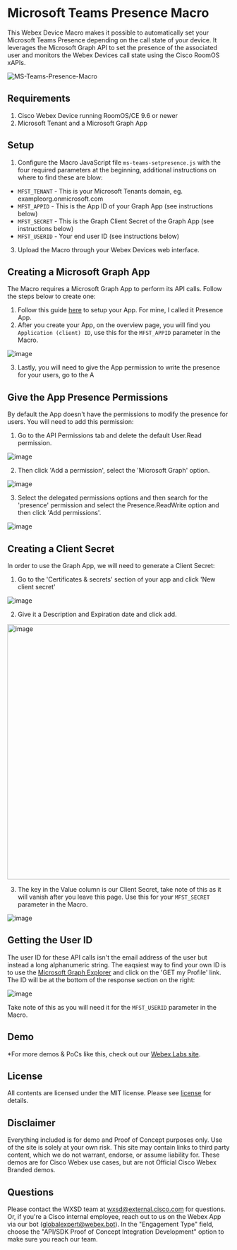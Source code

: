 #  Microsoft Teams Presence Macro
 
This Webex Device Macro makes it possible to automatically set your Microsoft Teams Presence depending on the call state of your device. It leverages the Microsoft Graph API to set the presence of the associated user and monitors the Webex Devices call state using the Cisco RoomOS xAPIs.

![MS-Teams-Presence-Macro](https://user-images.githubusercontent.com/21026209/161542129-cae6671f-f50c-4fe0-9b6f-305a536c9987.png)

## Requirements
1. Cisco Webex Device running RoomOS/CE 9.6 or newer
2. Microsoft Tenant and a Microsoft Graph App

## Setup

1. Configure the Macro JavaScript file ``ms-teams-setpresence.js`` with the four required parameters at the beginning, additional instructions on where to find these are blow:
* ``MFST_TENANT`` - This is your Microsoft Tenants domain, eg. exampleorg.onmicrosoft.com
* ``MFST_APPID`` - This is the App ID of your Graph App (see instructions below)
* ``MFST_SECRET`` - This is the Graph Client Secret of the Graph App (see instructions below)
* ``MFST_USERID`` - Your end user ID (see instructions below)
3. Upload the Macro through your Webex Devices web interface. 


## Creating a Microsoft Graph App
The Macro requires a Microsoft Graph App to perform its API calls. Follow the steps below to create one:
1. Follow this guide [here](https://docs.microsoft.com/en-us/onedrive/developer/rest-api/getting-started/app-registration?view=odsp-graph-online) to setup your App. For mine, I called it Presence App.
2. After you create your App, on the overview page, you will find you ``Application (client) ID``, use this for the ``MFST_APPID`` parameter in the Macro.

![image](https://user-images.githubusercontent.com/21026209/161583122-922273dc-e20f-4fa0-9f48-27995eb0c26b.png)

3. Lastly, you will need to give the App permission to write the presence for your users, go to the A



## Give the App Presence Permissions
By default the App doesn't have the permissions to modify the presence for users. You will need to add this permission:
1. Go to the API Permissions tab and delete the default User.Read permission.

![image](https://user-images.githubusercontent.com/21026209/163387262-3d9a7881-f84a-437a-94bc-ae00f55a4811.png)

2. Then click 'Add a permission', select the 'Microsoft Graph' option.

![image](https://user-images.githubusercontent.com/21026209/163387868-2fbfb1e5-52d2-4b10-b5d5-028270480344.png)

3. Select the delegated permissions options and then search for the 'presence' permission and select the Presence.ReadWrite option and then click 'Add permissions'.

![image](https://user-images.githubusercontent.com/21026209/163388797-4c673211-ef3e-4a5a-bd9c-9d182283dde0.png)




## Creating a Client Secret
In order to use the Graph App, we will need to generate a Client Secret:
1. Go to the 'Certificates & secrets' section of your app and click 'New client secret'

![image](https://user-images.githubusercontent.com/21026209/161586075-b964c883-af2a-4f5a-95fa-66a191e916cf.png)

2. Give it a Description and Expiration date and click add.

<img width="578" alt="image" src="https://user-images.githubusercontent.com/21026209/161584987-08593a53-1e6f-4757-978d-6fb51a226ddd.png">

3. The key in the Value column is our Client Secret, take note of this as it will vanish after you leave this page. Use this for your ``MFST_SECRET`` parameter in the Macro.

![image](https://user-images.githubusercontent.com/21026209/161585532-4e62555b-c945-47f5-a56a-a9ef8332a5b9.png)




## Getting the User ID
The user ID for these API calls isn't the email address of the user but instead a long alphanumeric string. The eaqsiest way to find your own ID is to use the [Microsoft Graph Explorer](https://developer.microsoft.com/en-us/graph/graph-explorer) and click on the 'GET my Profile' link. The ID will be at the bottom of the response section on the right:

![image](https://user-images.githubusercontent.com/21026209/161586596-33cbc311-e5c9-41d2-b835-818ad1581805.png)


Take note of this as you will need it for the ``MFST_USERID`` parameter in the Macro.



## Demo

*For more demos & PoCs like this, check out our [Webex Labs site](https://collabtoolbox.cisco.com/webex-labs).


## License

All contents are licensed under the MIT license. Please see [license](LICENSE) for details.


## Disclaimer

Everything included is for demo and Proof of Concept purposes only. Use of the site is solely at your own risk. This site may contain links to third party content, which we do not warrant, endorse, or assume liability for. These demos are for Cisco Webex use cases, but are not Official Cisco Webex Branded demos.


## Questions
Please contact the WXSD team at [wxsd@external.cisco.com](mailto:wxsd@external.cisco.com?subject=microsoft-teams-presence-macro) for questions. Or, if you're a Cisco internal employee, reach out to us on the Webex App via our bot (globalexpert@webex.bot). In the "Engagement Type" field, choose the "API/SDK Proof of Concept Integration Development" option to make sure you reach our team. 
